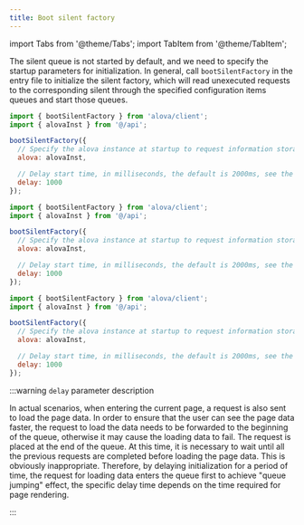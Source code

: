 ```yaml
---
title: Boot silent factory
---
```


import Tabs from '@theme/Tabs';
import TabItem from '@theme/TabItem';

The silent queue is not started by default, and we need to specify the startup parameters for initialization. In general, call `bootSilentFactory` in the entry file to initialize the silent factory, which will read unexecuted requests to the corresponding silent through the specified configuration items queues and start those queues.

<Tabs groupId="framework">
<TabItem value="1" label="vue composition">

```javascript
import { bootSilentFactory } from 'alova/client';
import { alovaInst } from '@/api';

bootSilentFactory({
  // Specify the alova instance at startup to request information storage and request sending
  alova: alovaInst,

  // Delay start time, in milliseconds, the default is 2000ms, see the follow-up instructions for details
  delay: 1000
});
```

</TabItem>

<TabItem value="2" label="react">

```javascript
import { bootSilentFactory } from 'alova/client';
import { alovaInst } from '@/api';

bootSilentFactory({
  // Specify the alova instance at startup to request information storage and request sending
  alova: alovaInst,

  // Delay start time, in milliseconds, the default is 2000ms, see the follow-up instructions for details
  delay: 1000
});
```

</TabItem>

<TabItem value="3" label="svelte">

```javascript
import { bootSilentFactory } from 'alova/client';
import { alovaInst } from '@/api';

bootSilentFactory({
  // Specify the alova instance at startup to request information storage and request sending
  alova: alovaInst,

  // Delay start time, in milliseconds, the default is 2000ms, see the follow-up instructions for details
  delay: 1000
});
```

</TabItem>
</Tabs>

:::warning `delay` parameter description

In actual scenarios, when entering the current page, a request is also sent to load the page data. In order to ensure that the user can see the page data faster, the request to load the data needs to be forwarded to the beginning of the queue, otherwise it may cause the loading data to fail. The request is placed at the end of the queue. At this time, it is necessary to wait until all the previous requests are completed before loading the page data. This is obviously inappropriate. Therefore, by delaying initialization for a period of time, the request for loading data enters the queue first to achieve "queue jumping" effect, the specific delay time depends on the time required for page rendering.

:::
